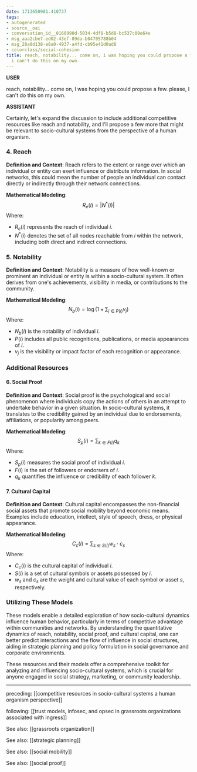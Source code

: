 ```yaml
---
date: 1713650981.410737
tags:
- autogenerated
- source__oai
- conversation_id__0160990d-5034-4df8-b5d8-bc537c00e64e
- msg_aaa2cbe7-ed02-43ef-89da-b04705788b04
- msg_28a8d138-e8a0-4937-a4fd-cb95e41d0ad8
- colorclass/social-cohesion
title: reach, notability... come on, i was hoping you could propose a few. please,
  i can't do this on my own.
---
```


**USER**

reach, notability... come on, I was hoping you could propose a few. please, I can't do this on my own.


**ASSISTANT**

Certainly, let's expand the discussion to include additional competitive resources like reach and notability, and I'll propose a few more that might be relevant to socio-cultural systems from the perspective of a human organism.

### 4. Reach

**Definition and Context**: Reach refers to the extent or range over which an individual or entity can exert influence or distribute information. In social networks, this could mean the number of people an individual can contact directly or indirectly through their network connections.

**Mathematical Modeling**:
$$ R_e(i) = |N^*(i)| $$
Where:
- $R_e(i)$ represents the reach of individual $i$.
- $N^*(i)$ denotes the set of all nodes reachable from $i$ within the network, including both direct and indirect connections.

### 5. Notability

**Definition and Context**: Notability is a measure of how well-known or prominent an individual or entity is within a socio-cultural system. It often derives from one's achievements, visibility in media, or contributions to the community.

**Mathematical Modeling**:
$$ N_b(i) = \log(1 + \sum_{j \in P(i)} v_j) $$
Where:
- $N_b(i)$ is the notability of individual $i$.
- $P(i)$ includes all public recognitions, publications, or media appearances of $i$.
- $v_j$ is the visibility or impact factor of each recognition or appearance.

### Additional Resources

#### 6. Social Proof

**Definition and Context**: Social proof is the psychological and social phenomenon where individuals copy the actions of others in an attempt to undertake behavior in a given situation. In socio-cultural systems, it translates to the credibility gained by an individual due to endorsements, affiliations, or popularity among peers.

**Mathematical Modeling**:
$$ S_p(i) = \sum_{k \in F(i)} q_k $$
Where:
- $S_p(i)$ measures the social proof of individual $i$.
- $F(i)$ is the set of followers or endorsers of $i$.
- $q_k$ quantifies the influence or credibility of each follower $k$.

#### 7. Cultural Capital

**Definition and Context**: Cultural capital encompasses the non-financial social assets that promote social mobility beyond economic means. Examples include education, intellect, style of speech, dress, or physical appearance.

**Mathematical Modeling**:
$$ C_c(i) = \sum_{s \in S(i)} w_s \cdot c_s $$
Where:
- $C_c(i)$ is the cultural capital of individual $i$.
- $S(i)$ is a set of cultural symbols or assets possessed by $i$.
- $w_s$ and $c_s$ are the weight and cultural value of each symbol or asset $s$, respectively.

### Utilizing These Models

These models enable a detailed exploration of how socio-cultural dynamics influence human behavior, particularly in terms of competitive advantage within communities and networks. By understanding the quantitative dynamics of reach, notability, social proof, and cultural capital, one can better predict interactions and the flow of influence in social structures, aiding in strategic planning and policy formulation in social governance and corporate environments.

These resources and their models offer a comprehensive toolkit for analyzing and influencing socio-cultural systems, which is crucial for anyone engaged in social strategy, marketing, or community leadership.


---

preceding: [[competitive resources in socio-cultural systems a human organism perspective]]  


following: [[trust models, infosec, and opsec in grassroots organizations associated with ingress]]

See also: [[grassroots organization]]


See also: [[strategic planning]]


See also: [[social mobility]]


See also: [[social proof]]
